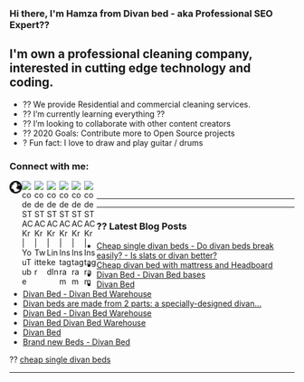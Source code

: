 ### Hi there, I'm Hamza from Divan bed - aka Professional SEO Expert??
## I'm own a professional cleaning company, interested in cutting edge technology and coding.

- ?? We provide Residential and commercial cleaning services.
- ?? I’m currently learning everything ??
- ?? I’m looking to collaborate with other content creators
- ?? 2020 Goals: Contribute more to Open Source projects
- ? Fun fact: I love to draw and play guitar / drums


### Connect with me:

[<img align="left" alt="codeSTACKr.com" width="22px" src="https://raw.githubusercontent.com/iconic/open-iconic/master/svg/globe.svg" />][website]
[<img align="left" alt="codeSTACKr | YouTube" width="22px" src="https://cdn.jsdelivr.net/npm/simple-icons@v3/icons/youtube.svg" />][youtube]
[<img align="left" alt="codeSTACKr | Twitter" width="22px" src="https://cdn.jsdelivr.net/npm/simple-icons@v3/icons/twitter.svg" />][twitter]
[<img align="left" alt="codeSTACKr | LinkedIn" width="22px" src="https://cdn.jsdelivr.net/npm/simple-icons@v3/icons/linkedin.svg" />][linkedin]
[<img align="left" alt="codeSTACKr | Instagram" width="22px" src="https://cdn.jsdelivr.net/npm/simple-icons@v3/icons/instagram.svg" />][instagram]
[<img align="left" alt="codeSTACKr | Instagram" width="22px" src="https://cdn.jsdelivr.net/npm/simple-icons@v3/icons/pinterest.svg" />][pinterest]
[<img align="left" alt="codeSTACKr | Instagram" width="22px" src="https://cdn.jsdelivr.net/npm/simple-icons@v3/icons/facebook.svg" />][facebook]

<br />

---

---

### ?? Latest Blog Posts

<!-- BLOG-POST-LIST:START -->
- [Cheap single divan beds - Do divan beds break easily? - Is slats or divan better?](https://www.youtube.com/watch?v=uwcbNQ_OP2I)
- [Cheap divan bed with mattress and Headboard](https://divanbedwarehouselondon.tumblr.com/post/690937717368995840)
- [Divan Bed  -  Divan Bed bases](https://www.youtube.com/watch?v=GZ2KPm4gc5g)
- [Divan Bed](https://divanbedwarehouselondon.tumblr.com/post/663292151490347008)
- [Divan Bed - Divan Bed Warehouse](https://divanbedwarehouselondon.tumblr.com/post/662924167446921216)
- [Divan beds are made from 2 parts: a specially-designed divan...](https://divanbedwarehouselondon.tumblr.com/post/662849787517976576)
- [Divan Bed - Divan Bed Warehouse](https://divanbedwarehouselondon.tumblr.com/post/662849634654371840)
- [Divan Bed   Divan Bed Warehouse](https://www.youtube.com/watch?v=yermOsBVRFA)
- [Divan Bed](https://divanbedwarehouselondon.tumblr.com/post/662581623370514432)
- [Brand new Beds - Divan Bed](https://divanbedwarehouselondon.tumblr.com/post/662581617673601024)
<!-- BLOG-POST-LIST:END -->

?? [cheap single divan beds](https://dreamfurnitures.co.uk/shop/cheap-single-divan-beds/)

---


[website]: https://dreamfurnitures.co.uk/shop/cheap-single-divan-beds/
[twitter]: https://twitter.com/beds_divan
[youtube]: https://www.youtube.com/channel/UCnltp_d5V1T7S-WV_aT_L0A/videos
[instagram]: https://www.instagram.com/Dreamfurnitures.co.uk_/
[linkedin]: https://www.linkedin.com/company/dream-furniture-uk/
[pinterest]: https://www.pinterest.com/dreamfurnitures
[facebook]: https://www.facebook.com/Dreamfurnituresstore
